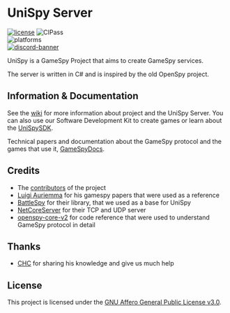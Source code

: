# UniSpy Server

[![license](https://img.shields.io/github/license/GameProgressive/UniSpyServer.svg)](../LICENSE)
![CIPass](https://github.com/GameProgressive/UniSpyServer/workflows/CI/badge.svg)\
![platforms](https://img.shields.io/badge/platform-win32%20%7C%20win64%20%7C%20linux%20%7C%20osx-brightgreen.svg)\
[![discord-banner](https://discord.com/api/guilds/512314008079171615/widget.png?style=banner2)](https://discord.gg/NpggYaD)

UniSpy is a GameSpy Project that aims to create GameSpy services.

The server is written in C# and is inspired by the old OpenSpy project.

## Information & Documentation
See the [wiki](https://github.com/GameProgressive/UniSpyServer/wiki) for more information about project and the UniSpy Server.
You can also use our Software Development Kit to create games or learn about the [UniSpySDK](https://github.com/GameProgressive/UniSpySDK).

Technical papers and documentation about the GameSpy protocol and the games that use it, [GameSpyDocs](https://github.com/GameProgressive/GameSpyDocs).

## Credits
* The [contributors](https://github.com/GameProgressive/UniSpyServer/graphs/contributors) of the project
* [Luigi Auriemma](https://aluigi.altervista.org/papers.htm#distrust) for his gamespy papers that were used as a reference
* [BattleSpy](https://github.com/BF2Statistics/BattleSpy) for their library, that we used as a base for UniSpy
* [NetCoreServer](https://github.com/chronoxor/NetCoreServer) for their TCP and UDP server
* [openspy-core-v2](https://github.com/chc/openspy-core-v2) for code reference that were used to understand GameSpy protocol in detail

## Thanks
* [CHC](https://github.com/chc) for sharing his knowledge and give us much help


## License
This project is licensed under the [GNU Affero General Public License v3.0](../LICENSE).
